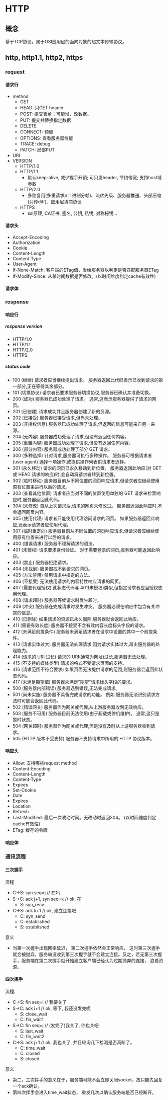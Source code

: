# HTTP

## 概念

基于TCP协议，属于OSI应用层的面向对象的超文本传输协议。

## http, http1.1, http2, https

### request

#### 请求行

- method
  - GET
  - HEAD: 只GET header
  - POST: 提交表单；可能增，改数据。
  - PUT: 提交并替换指定数据
  - DELETE
  - CONNECT: 预留
  - OPTIONS: 查看服务器性能
  - TRACE: debug
  - PATCH: 局部PUT
- URI
- VERSION
  - HTTP/1.0
  - HTTP/1.1
    - 默认keep-alive, 减少握手开销; 可只发header, 节约带宽; 支持host域参数
  - HTTP/2.0
    - 多路复用(多重请求)(二进制分帧)、流优先级、服务器推送、头部压缩(只传diff)、应用层协商协议
  - HTTPS
    - ssl原理, CA证书, 签名, 公钥, 私钥, 对称秘钥...

#### 请求头

- Accept-Encoding
- Authorization
- Cookie
- Content-Length
- Content-Type
- User-Agent
- If-None-Match: 客户端的ETag值，发给服务器以判定是否匹配服务器ETag
- If-Modify-Since: 从某时间数据是否修改。(以时间维度判定cache有效性)

#### 请求体

### response

#### 响应行

##### response version

- HTTP/1.0
- HTTP/1.1
- HTTP/2.0
- HTTPS

##### status code

- 100   (继续) 请求者应当继续提出请求。 服务器返回此代码表示已收到请求的第一部分,正在等待其余部分。
- 101   (切换协议) 请求者已要求服务器切换协议,服务器已确认并准备切换。
- 200   (成功)  服务器已成功处理了请求。 通常,这表示服务器提供了请求的网页。
- 201   (已创建)  请求成功并且服务器创建了新的资源。
- 202   (已接受)  服务器已接受请求,但尚未处理。
- 203   (非授权信息)  服务器已成功处理了请求,但返回的信息可能来自另一来源。
- 204   (无内容)  服务器成功处理了请求,但没有返回任何内容。
- 205   (重置内容) 服务器成功处理了请求,但没有返回任何内容。  
- 206   (部分内容)  服务器成功处理了部分 GET 请求。
- 300   (多种选择)  针对请求,服务器可执行多种操作。 服务器可根据请求者 (user agent) 选择一项操作,或提供操作列表供请求者选择。
- 301   (永久移动)  请求的网页已永久移动到新位置。 服务器返回此响应(对 GET 或 HEAD 请求的响应)时,会自动将请求者转到新位置。  
- 302   (临时移动)  服务器目前从不同位置的网页响应请求,但请求者应继续使用原有位置来进行以后的请求。  
- 303   (查看其他位置) 请求者应当对不同的位置使用单独的 GET 请求来检索响应时,服务器返回此代码。  
- 304   (未修改) 自从上次请求后,请求的网页未修改过。 服务器返回此响应时,不会返回网页内容。
- 305   (使用代理) 请求者只能使用代理访问请求的网页。 如果服务器返回此响应,还表示请求者应使用代理。
- 307   (临时重定向)  服务器目前从不同位置的网页响应请求,但请求者应继续使用原有位置来进行以后的请求。
- 400   (错误请求) 服务器不理解请求的语法。
- 401   (未授权) 请求要求身份验证。 对于需要登录的网页,服务器可能返回此响应。
- 403   (禁止) 服务器拒绝请求。  
- 404   (未找到) 服务器找不到请求的网页。  
- 405   (方法禁用) 禁用请求中指定的方法。
- 406   (不接受) 无法使用请求的内容特性响应请求的网页。
- 407   (需要代理授权) 此状态代码与 401(未授权)类似,但指定请求者应当授权使用代理。  
- 408   (请求超时)  服务器等候请求时发生超时。
- 409   (冲突)  服务器在完成请求时发生冲突。 服务器必须在响应中包含有关冲突的信息。
- 410   (已删除)  如果请求的资源已永久删除,服务器就会返回此响应。
- 411   (需要有效长度) 服务器不接受不含有效内容长度标头字段的请求。
- 412   (未满足前提条件) 服务器未满足请求者在请求中设置的其中一个前提条件。
- 413   (请求实体过大) 服务器无法处理请求,因为请求实体过大,超出服务器的处理能力。
- 414   (请求的 URI 过长) 请求的 URI(通常为网址)过长,服务器无法处理。
- 415   (不支持的媒体类型) 请求的格式不受请求页面的支持。
- 416   (请求范围不符合要求) 如果页面无法提供请求的范围,则服务器会返回此状态代码。  
- 417   (未满足期望值) 服务器未满足"期望"请求标头字段的要求。  
- 500   (服务器内部错误)  服务器遇到错误,无法完成请求。  
- 501   (尚未实施) 服务器不具备完成请求的功能。 例如,服务器无法识别请求方法时可能会返回此代码。  
- 502   (错误网关) 服务器作为网关或代理,从上游服务器收到无效响应。  
- 503   (服务不可用) 服务器目前无法使用(由于超载或停机维护)。 通常,这只是暂时状态。  
- 504   (网关超时)  服务器作为网关或代理,但是没有及时从上游服务器收到请求。  
- 505   (HTTP 版本不受支持) 服务器不支持请求中所用的 HTTP 协议版本。

#### 响应头

- Allow: 支持哪些request method
- Content-Encoding  
- Content-Length  
- Content-Type
- Expires  
- Set-Cookie  
- Date  
- Expires
- Location
- Refresh
- Last-Modified: 最后一次改动时间。无改动时返回304。 (以时间维度判定cache有效性)
- ETag: 缓存的令牌

#### 响应体  

### 通讯流程

#### 三次握手

流程

- C->S: syn seq=j // 在吗
- S->C: ack j+1, syn seq=k // ok, 在
  - S: syn_recv
- C->S: ack k+1 // ok, 建立连接吧
  - C: syn_send
  - C: established
  - S: established

意义

- 当第一次握手出现网络延迟， 第二次握手依然会正常响应， 这时第三次握手就会被抛弃，服务端没收到第三次握手就不会建立连接。反之，若无第三次握手，服务端在第二次握手就开始建立客户端已经认为过期抛弃的连接， 浪费资源。

#### 四次挥手

流程:

- C->S: fin seq=i // 我要关了
- S->C: ack i+1 // ok, 等下, 我还没发完呢
  - S: close_wait
  - C: fin_wait1
- S->C: fin seq=j // (发完了)我关了, 你也关吧
  - S: last_wait
  - C: fin_wait2
- C->S: ack j+1 // ok, 我也关了, 并且轮询几下检测是否真断了。
  - C: time_wait
  - C: closed
  - S: closed

意义

- 第二，三次挥手的意义在于，服务端可能不会立即关闭socket，故只能先回复一个ack确认。  
- 第四次挥手会进入time_wait状态， 重发几次以确认服务端是否已经断开。
